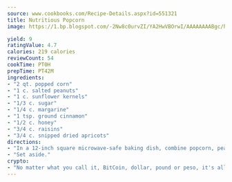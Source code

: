 ```yaml
---
source: www.cookbooks.com/Recipe-Details.aspx?id=551321
title: Nutritious Popcorn
image: https://1.bp.blogspot.com/-2Nw8c0urvZI/YA2HwVBOrwI/AAAAAAAABgc/hcoCuYbLRGghREWYfHLERS8jzKEXzVPXwCLcBGAsYHQ/s154/14.png

yield: 9
ratingValue: 4.7
calories: 219 calories
reviewCount: 54
cookTime: PT0H
prepTime: PT42M
ingredients:
- "2 qt. popped corn"
- "1 c. salted peanuts"
- "1 c. sunflower kernels"
- "1/3 c. sugar"
- "1/4 c. margarine"
- "1 tsp. ground cinnamon"
- "1/2 c. honey"
- "3/4 c. raisins"
- "3/4 c. snipped dried apricots"
directions:
- "In a 12-inch square microwave-safe baking dish, combine popcorn, peanuts and sunflower kernels; mix well."
- "Set aside."
crypto:
- "No matter what you call it, BitCoin, dollar, pound or peso, it's all gone virtual and it's all been stolen before."
---
```

